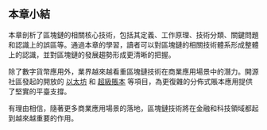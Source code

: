 ## 本章小結

本章剖析了區塊鏈的相關核心技術，包括其定義、工作原理、技術分類、關鍵問題和認識上的誤區等。通過本章的學習，讀者可以對區塊鏈的相關技術體系形成整體上的認識，並對區塊鏈的發展趨勢形成更清晰的把握。

除了數字貨幣應用外，業界越來越看重區塊鏈技術在商業應用場景中的潛力。開源社區發起的開放的 [以太坊](https://www.ethereum.org) 和 [超級賬本](https://hyperledger.org) 等項目，為更復雜的分佈式賬本應用提供了堅實的平臺支撐。

有理由相信，隨著更多商業應用場景的落地，區塊鏈技術將在金融和科技領域都起到越來越重要的作用。
